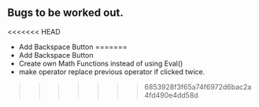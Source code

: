 ## Bugs to be worked out. 
<<<<<<< HEAD
  * Add Backspace Button
=======
  * Add Backspace Button
  * Create own Math Functions instead of using Eval()
  * make operator replace previous operator if clicked twice. 
>>>>>>> 6853928f3f65a74f6972d6bac2a4fd490e4dd58d

